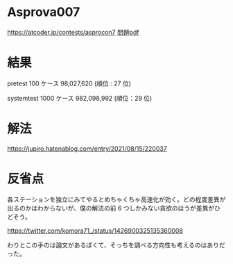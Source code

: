 # Asprova007
https://atcoder.jp/contests/asprocon7
[問題pdf](https://drive.google.com/file/d/1jHL8TpRgHAuNHonAT8h3X5wOB9k46gCX/view)

# 結果
pretest 100 ケース 98,027,620 (順位 : 27 位)

systemtest 1000 ケース 982,098,992 (順位：29 位)

# 解法

https://jupiro.hatenablog.com/entry/2021/08/15/220037

# 反省点

各ステーションを独立にみてやるとめちゃくちゃ高速化が効く。どの程度差異が出るのかはわからないが、僕の解法の前 6 つしかみない貪欲のほうが差異がひどそう。

https://twitter.com/komora71_/status/1426900325135360008

わりとこの手のは論文があるぽくて、そっちを調べる方向性も考えるのはありだった。